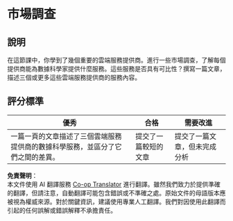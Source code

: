 <!--
CO_OP_TRANSLATOR_METADATA:
{
  "original_hash": "96f3696153d9ed54b19a1bb65438c104",
  "translation_date": "2025-08-24T13:08:16+00:00",
  "source_file": "5-Data-Science-In-Cloud/17-Introduction/assignment.md",
  "language_code": "tw"
}
-->
# 市場調查

## 說明

在這節課中，你學到了幾個重要的雲端服務提供商。進行一些市場調查，了解每個提供商能為數據科學家提供什麼服務。這些服務是否具有可比性？撰寫一篇文章，描述三個或更多這些雲端服務提供商的服務內容。

## 評分標準

優秀 | 合格 | 需要改進
--- | --- | -- |
一篇一頁的文章描述了三個雲端服務提供商的數據科學服務，並區分了它們之間的差異。 | 提交了一篇較短的文章 | 提交了一篇文章，但未完成分析

**免責聲明**：  
本文件使用 AI 翻譯服務 [Co-op Translator](https://github.com/Azure/co-op-translator) 進行翻譯。雖然我們致力於提供準確的翻譯，但請注意，自動翻譯可能包含錯誤或不準確之處。原始文件的母語版本應被視為權威來源。對於關鍵資訊，建議使用專業人工翻譯。我們對因使用此翻譯而引起的任何誤解或錯誤解釋不承擔責任。